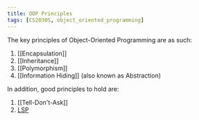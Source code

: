 ```yaml
---
title: OOP Principles
tags: [CS2030S, object_oriented_programming]
---
```

The key principles of Object-Oriented Programming are as such:
1. [[Encapsulation]]
2. [[Inheritance]]
3. [[Polymorphism]]
4. [[Information Hiding]] (also known as Abstraction)

In addition, good principles to hold are:
1. [[Tell-Don't-Ask]]
2. [LSP](LSP.md)